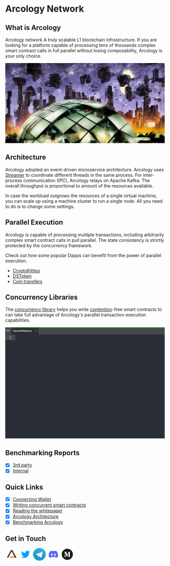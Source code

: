 # Arcology Network

## What is Arcology
Arcology network A truly scalable L1 blockchain infrastructure. If you are looking for a platform capable of processing tens of thousands complex smart contract calls in full parallel without losing composability, Arcology is your only choice.

<picture>
  <img alt="." src="./img/theme.png">
</picture>

## Architecture

Arcology adopted an event-driven microservice architecture. Arcology uses [Streamer]() to coordinate different threads in the same process. For inter-process communication (IPC), Arcology relays on Apache Kafka. The overall throughput is proportional to amount of the resources available.

In case the workload outgrows the resources of a single virtual machine, you can scale up using a machine cluster to run a single node. All you need to do is to change some settings.

## Parallel Execution

Arcology is capable of processing multiple transactions, including arbitrarily complex smart contract calls in pull parallel. The state consistency is strictly protected by the concurrency framework.

Check out how some popular Dapps can benefit from the power of parallel execution.

 - [CryptoKitties](https://github.com/arcology-network/parallel-kitties)
 - [DSToken](https://github.com/arcology-network/parallel-dstoken)
 - [Coin transfers](https://github.com/arcology-network/parallel-coin-transfer)


## Concurrency Libraries

The [concurrency library](https://github.com/arcology-network/concurrent-programing-guide) helps you write [contention](https://en.wikipedia.org/wiki/Resource_contention)-free smart contracts to can take full advantage of Arcology's parallel transaction execution capabilities.

<img src="./img/ConcurrentSample.gif" width="800" height="350" />

## Benchmarking Reports

 - [x] [3rd party](https://arcology.network/docs/arcology-bt-report-final.pdf)
 - [x] [Internal](TBD)

## Quick Links

- [x] [Connecting Wallet](exploring/metamask.md)
- [x] [Writing concurrent smart contracts](https://github.com/arcology-network/concurrent-programing-guide)
- [x] [Reading the whitepaper](https://github.com/arcology-network/whitepaper)
- [x] [Arcology Architecture](https://github.com/arcology-network/architecture)
- [x] [Benchmarking Arcology](benchmarking/benchmarking.md)

## Get in Touch
[<code><img height="40" src="img/arcology-a.png"></code>](https://www.arcology.network)
[<code><img height="40" src="https://raw.githubusercontent.com/github/explore/80688e429a7d4ef2fca1e82350fe8e3517d3494d/topics/twitter/twitter.png"></code>](https://twitter.com/ArcologyN)
[<code><img height="40" src="https://raw.githubusercontent.com/github/explore/80688e429a7d4ef2fca1e82350fe8e3517d3494d/topics/telegram/telegram.png"></code>]()
[<code><img height="40" src="https://raw.githubusercontent.com/github/explore/80688e429a7d4ef2fca1e82350fe8e3517d3494d/topics/discord/discord.png"></code>](https://discord.gg/SkkCtZuAnm)
[<code><img height="40" src="img/medium.png"></code>](https://medium.com/arcology-network)
